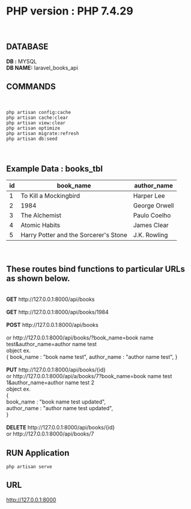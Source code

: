# PHP version : PHP 7.4.29
<br>

## DATABASE
<b>DB :</b> MYSQL
<br>
<b>DB NAME:</b> laravel_books_api
<br>

## COMMANDS
<br>

```
php artisan config:cache
php artisan cache:clear
php artisan view:clear
php artisan optimize
php artisan migrate:refresh
php artisan db:seed
```


<br>

## Example Data : books_tbl<br>

| id | book_name                               | author_name   |
|----|-----------------------------------------|---------------|
| 1  | To Kill a Mockingbird                   | Harper Lee    |
| 2  | 1984                                    | George Orwell |
| 3  | The Alchemist                           | Paulo Coelho  |
| 4  | Atomic Habits                           | James Clear   |
| 5  | Harry Potter and the Sorcerer's Stone   | J.K. Rowling  |



<br>

## These routes bind functions to particular URLs as shown below.

<br>
<b>GET</b>     http://127.0.0.1:8000/api/books<br>
<br>
<b>GET</b>     http://127.0.0.1:8000/api/books/1984<br>
<br>
<b>POST</b>    http://127.0.0.1:8000/api/books<br>
<br>
        or http://127.0.0.1:8000/api/books/?book_name=book name test&author_name=author name test<br>object ex.<br>
            {
                book_name : "book name test",
                author_name : "author name test",
            }<br>
<br>
<b>PUT</b>     http://127.0.0.1:8000/api/books/{id}<br>
        or http://127.0.0.1:8000/api/a/books/7?book_name=book name test 1&author_name=author name test 2<br>
        object ex.<br>
        {<br>
            book_name : "book name test updated",<br>
            author_name : "author name test updated",<br>
        }<br>
<br>
<b>DELETE</b>  http://127.0.0.1:8000/api/books/{id}<br>
        or http://127.0.0.1:8000/api/books/7<br>

## RUN Application

```
php artisan serve
```
## URL
http://127.0.0.1:8000
